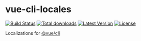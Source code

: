 # vue-cli-locales

[![Build Status](https://img.shields.io/travis/caugner/vue-cli-locales)](https://travis-ci.org/caugner/vue-cli-locales)
[![Total downloads](https://img.shields.io/npm/dt/vue-cli-locales.svg)](https://www.npmjs.com/package/vue-cli-locales)
[![Latest Version](https://img.shields.io/npm/v/vue-cli-locales.svg)](https://www.npmjs.com/package/vue-cli-locales)
[![License](https://img.shields.io/npm/l/vue-cli-locales)](https://github.com/caugner/vue-cli-locales/blob/master/LICENSE)

Localizations for [@vue/cli](https://www.npmjs.com/package/@vue/cli)
